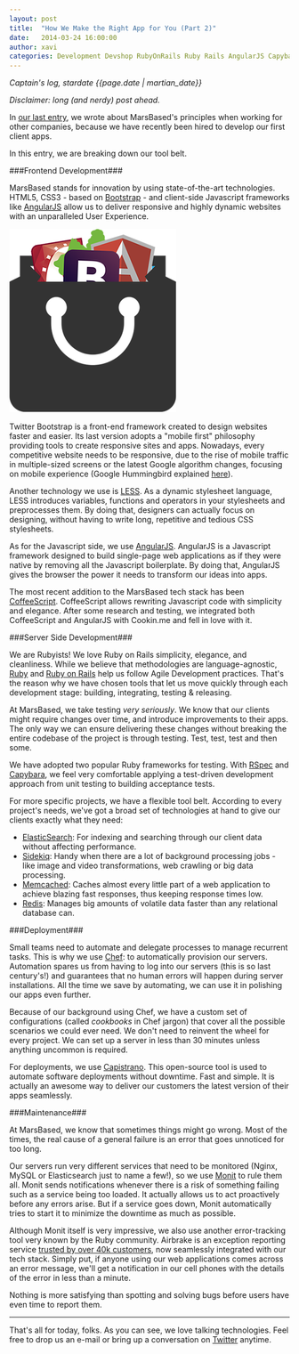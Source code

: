 ```yaml
---
layout: post
title:  "How We Make the Right App for You (Part 2)"
date:   2014-03-24 16:00:00
author: xavi
categories: Development Devshop RubyOnRails Ruby Rails AngularJS Capybara Airbrake Capistrano Chef HTML5 Chef
---
```


*Captain's log, stardate {{page.date | martian_date}}*

*Disclaimer: long (and nerdy) post ahead.*

In <a href="https://marsbased.com/blog/2014/03/04/how-we-make-the-right-app1" title="How We Make the Right App For You Pt.1" target="_blank">our last entry</a>, we wrote about MarsBased's principles when working for other companies, because we have recently been hired to develop our first client apps.

In this entry, we are breaking down our tool belt.

<!--more-->

###Frontend Development###

MarsBased stands for innovation by using state-of-the-art technologies. HTML5, CSS3 - based on <a href="http://getbootstrap.com/" title="Bootstrap" target="_blank">Bootstrap</a> - and client-side Javascript frameworks like <a href="http://angularjs.org/" title="AngularJS" target="_blank">AngularJS</a> allow us to deliver responsive and highly dynamic websites with an unparalleled User Experience.

<img src="/images/blog/post6.png" alt="The MarsBased Tech Stack" title="The MarsBased Tech Stack" class="img-right img-responsive" />

Twitter Bootstrap is a front-end framework created to design websites faster and easier. Its last version adopts a "mobile first" philosophy providing tools to create responsive sites and apps. Nowadays, every competitive website needs to be responsive, due to the rise of mobile traffic in multiple-sized screens or the latest Google algorithm changes, focusing on mobile experience (Google Hummingbird explained <a href="http://venturebeat.com/2013/10/02/things-not-strings-how-googles-new-hummingbird-algorithm-sets-the-stage-for-the-future-of-mobile-search/" title="Google Hummingbird" target="_blank" rel="nofollow">here</a>).

Another technology we use is <a href="http://www.lesscss.org/" title="LESS" target="_blank">LESS</a>. As a dynamic stylesheet language, LESS introduces variables, functions and operators in your stylesheets and preprocesses them. By doing that, designers can actually focus on designing, without having to write long, repetitive and tedious CSS stylesheets.

As for the Javascript side, we use <a href="http://angularjs.org/" title="AngularJS" target="_blank">AngularJS</a>. AngularJS is a Javascript framework designed to build single-page web applications as if they were native by removing all the Javascript boilerplate. By doing that, AngularJS gives the browser the power it needs to transform our ideas into apps.

The most recent addition to the MarsBased tech stack has been <a href="http://coffeescript.org/" title="CoffeeScript" target="_blank">CoffeeScript</a>. CoffeeScript allows rewriting Javascript code with simplicity and elegance. After some research and testing, we integrated both CoffeeScript and AngularJS with Cookin.me and fell in love with it.

###Server Side Development###

We are Rubyists! We love Ruby on Rails simplicity, elegance, and cleanliness. While we believe that methodologies are language-agnostic, <a title="Ruby" href="https://www.ruby-lang.org/" target="_blank">Ruby</a> and <a title="Ruby on Rails" href="http://rubyonrails.org/" target="_blank">Ruby on Rails</a> help us follow Agile Development practices. That's the reason why we have chosen tools that let us move quickly through each development stage: building, integrating, testing & releasing.

At MarsBased, we take testing *very seriously*. We know that our clients might require changes over time, and introduce improvements to their apps. The only way we can ensure delivering these changes without breaking the entire codebase of the project is through testing. Test, test, test and then some.

We have adopted two popular Ruby frameworks for testing. With <a title="RSpec" href="http://rspec.info" target="_blank">RSpec</a> and <a title="Capybara" href="https://github.com/jnicklas/capybara" target="_blank">Capybara</a>, we feel very comfortable applying a test-driven development approach from unit testing to building acceptance tests.

For more specific projects, we have a flexible tool belt. According to every project's needs, we've got a broad set of technologies at hand to give our clients exactly what they need:

* <a title="ElasticSearch" href="http://www.elasticsearch.org" target="_blank">ElasticSearch</a>: For indexing and searching through our client data without affecting performance.
* <a title="Sidekiq" href="http://sidekiq.org" target="_blank">Sidekiq</a>: Handy when there are a lot of background processing jobs - like image and video transformations, web crawling or big data processing.
* <a title="Memcached" href="http://memcached.org" target="_blank">Memcached</a>: Caches almost every little part of a web application to achieve blazing fast responses, thus keeping response times low.
* <a title="Redis" href="http://redis.io" target="_blank">Redis</a>: Manages big amounts of volatile data faster than any relational database can.

###Deployment###

Small teams need to automate and delegate processes to manage recurrent tasks. This is why we use <a title="Chef" href="http://www.getchef.com/" target="_blank">Chef</a>: to automatically provision our servers. Automation spares us from having to log into our servers (this is so last century's!) and guarantees that no human errors will happen during server installations. All the time we save by automating, we can use it in polishing our apps even further.

Because of our background using Chef, we have a custom set of configurations (called *cookbooks* in Chef jargon) that cover all the possible scenarios we could ever need. We don't need to reinvent the wheel for every project. We can set up a server in less than 30 minutes unless anything uncommon is required.

For deployments, we use <a title="Capistrano" href="https://github.com/capistrano/capistrano" target="_blank">Capistrano</a>. This open-source tool is used to automate software deployments without downtime. Fast and simple. It is actually an awesome way to deliver our customers the latest version of their apps seamlessly.

###Maintenance###

At MarsBased, we know that sometimes things might go wrong. Most of the times, the real cause of a general failure is an error that goes unnoticed for too long.

Our servers run very different services that need to be monitored (Nginx, MySQL or Elasticsearch just to name a few!), so we use <a title="Monit" href="http://mmonit.com/monit/" target="_blank">Monit</a> to rule them all. Monit sends notifications whenever there is a risk of something failing such as a service being too loaded. It actually allows us to act proactively before any errors arise. But if a service goes down, Monit automatically tries to start it to minimize the downtime as much as possible.

Although Monit itself is very impressive, we also use another error-tracking tool very known by the Ruby community. Airbrake is an exception reporting service <a title="Airbrake" href="https://airbrake.io/" target="_blank">trusted by over 40k customers</a>, now seamlessly integrated with our tech stack. Simply put, if anyone using our web applications comes across an error message, we'll get a notification in our cell phones with the details of the error in less than a minute.

Nothing is more satisfying than spotting and solving bugs before users have even time to report them.

<hr/>

That's all for today, folks. As you can see, we love talking technologies. Feel free to drop us an e-mail or bring up a conversation on <a title="MarsBased Twitter Profile" href="http://twitter.com/MarsBased" target="_blank">Twitter</a> anytime.
